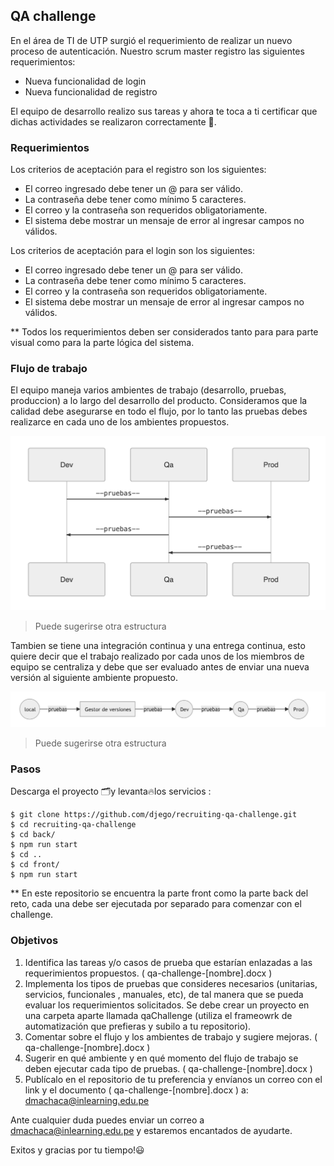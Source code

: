 ## QA challenge

En el área de TI de UTP surgió el requerimiento de realizar un nuevo proceso de autenticación. Nuestro scrum master registro las siguientes requerimientos:

 - Nueva funcionalidad de login
 - Nueva funcionalidad de registro

El equipo de desarrollo realizo sus tareas y ahora te toca a ti certificar que dichas actividades se realizaron correctamente 🙌. 

### Requerimientos
Los criterios de aceptación para el registro son los siguientes:

- El correo ingresado debe tener un @ para ser válido.
- La contraseña debe tener como mínimo 5 caracteres.
- El correo y la contraseña son requeridos obligatoriamente.
- El sistema debe mostrar un mensaje de error al ingresar campos no válidos.


Los criterios de aceptación para el login son los siguientes:

- El correo ingresado debe tener un @ para ser válido.
- La contraseña debe tener como mínimo 5 caracteres.
- El correo y la contraseña son requeridos obligatoriamente.
- El sistema debe mostrar un mensaje de error al ingresar campos no válidos.

** Todos los requerimientos deben ser considerados tanto para para parte visual como para la parte lógica del sistema.


### Flujo de trabajo

El equipo maneja varios ambientes de trabajo (desarrollo, pruebas, produccion) a lo largo del desarrollo del producto. Consideramos que la calidad debe asegurarse en todo el flujo, por lo tanto las pruebas debes realizarce en cada uno de los ambientes propuestos.

![Flujo de trabajo](workflow.png)


> Puede sugerirse otra estructura

Tambien se tiene una integración continua y una entrega continua, esto quiere decir que el trabajo realizado por cada unos de los miembros de equipo se centraliza y debe que ser evaluado antes de enviar una nueva versión al siguiente ambiente propuesto.

![Pipeline](pipeline.png)


> Puede sugerirse otra estructura

### Pasos

Descarga el proyecto 🗂y levanta🔥los servicios :

    $ git clone https://github.com/djego/recruiting-qa-challenge.git
    $ cd recruiting-qa-challenge
    $ cd back/
    $ npm run start
    $ cd ..
    $ cd front/
    $ npm run start

** En este repositorio se encuentra la parte front como la parte back del reto, cada una debe ser ejecutada por separado para comenzar con el challenge.

### Objetivos


 1. Identifica las tareas y/o casos de prueba que estarían enlazadas a las requerimientos propuestos. ( qa-challenge-[nombre].docx )
 2. Implementa los tipos de pruebas que consideres necesarios (unitarias, servicios, funcionales , manuales, etc), de tal manera que se pueda evaluar los requerimientos solicitados. Se debe crear un proyecto en una carpeta aparte llamada qaChallenge (utiliza el frameowrk de automatización que prefieras y subilo a tu repositorio).
 3. Comentar sobre el flujo y los ambientes de trabajo y sugiere mejoras. ( qa-challenge-[nombre].docx )
 4. Sugerir en qué ambiente y en qué momento del flujo de trabajo se deben ejecutar cada tipo de pruebas.  ( qa-challenge-[nombre].docx )
 5. Publícalo en el repositorio de tu preferencia y envíanos un correo con el link y el documento ( qa-challenge-[nombre].docx ) a: dmachaca@inlearning.edu.pe
 
Ante cualquier duda puedes enviar un correo a dmachaca@inlearning.edu.pe y estaremos encantados de ayudarte. 

Exitos y gracias por tu tiempo!😃
